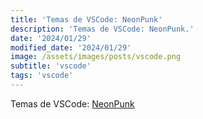 ```yaml
---
title: 'Temas de VSCode: NeonPunk'
description: 'Temas de VSCode: NeonPunk.'
date: '2024/01/29'
modified_date: '2024/01/29'
image: /assets/images/posts/vscode.png
subtitle: 'vscode'
tags: 'vscode'
---
```


Temas de VSCode: [NeonPunk](https://marketplace.visualstudio.com/items?itemName=NeonPunk.neonpunk-vscode)
